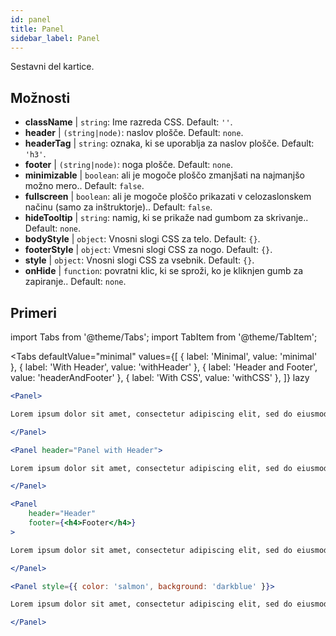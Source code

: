 ```yaml
---
id: panel 
title: Panel
sidebar_label: Panel
---
```


Sestavni del kartice.

## Možnosti

* __className__ | `string`: Ime razreda CSS. Default: `''`.
* __header__ | `(string|node)`: naslov plošče. Default: `none`.
* __headerTag__ | `string`: oznaka, ki se uporablja za naslov plošče. Default: `'h3'`.
* __footer__ | `(string|node)`: noga plošče. Default: `none`.
* __minimizable__ | `boolean`: ali je mogoče ploščo zmanjšati na najmanjšo možno mero.. Default: `false`.
* __fullscreen__ | `boolean`: ali je mogoče ploščo prikazati v celozaslonskem načinu (samo za inštruktorje).. Default: `false`.
* __hideTooltip__ | `string`: namig, ki se prikaže nad gumbom za skrivanje.. Default: `none`.
* __bodyStyle__ | `object`: Vnosni slogi CSS za telo. Default: `{}`.
* __footerStyle__ | `object`: Vmesni slogi CSS za nogo. Default: `{}`.
* __style__ | `object`: Vnosni slogi CSS za vsebnik. Default: `{}`.
* __onHide__ | `function`: povratni klic, ki se sproži, ko je kliknjen gumb za zapiranje.. Default: `none`.


## Primeri

import Tabs from '@theme/Tabs';
import TabItem from '@theme/TabItem';

<Tabs
    defaultValue="minimal"
    values={[
        { label: 'Minimal', value: 'minimal' },
        { label: 'With Header', value: 'withHeader' },
        { label: 'Header and Footer', value: 'headerAndFooter' },
        { label: 'With CSS', value: 'withCSS' },
    ]}
    lazy
>

<TabItem value="minimal">

```jsx live
<Panel>

Lorem ipsum dolor sit amet, consectetur adipiscing elit, sed do eiusmod tempor incididunt ut labore et dolore magna aliqua. Ut enim ad minim veniam, quis nostrud exercitation ullamco laboris nisi ut aliquip ex ea commodo consequat. Duis aute irure dolor in reprehenderit in voluptate velit esse cillum dolore eu fugiat nulla pariatur. Excepteur sint occaecat cupidatat non proident, sunt in culpa qui officia deserunt mollit anim id est laborum.

</Panel>
```

</TabItem>

<TabItem value="withHeader">

```jsx live
<Panel header="Panel with Header">

Lorem ipsum dolor sit amet, consectetur adipiscing elit, sed do eiusmod tempor incididunt ut labore et dolore magna aliqua. Ut enim ad minim veniam, quis nostrud exercitation ullamco laboris nisi ut aliquip ex ea commodo consequat. Duis aute irure dolor in reprehenderit in voluptate velit esse cillum dolore eu fugiat nulla pariatur. Excepteur sint occaecat cupidatat non proident, sunt in culpa qui officia deserunt mollit anim id est laborum.

</Panel>
```

</TabItem>

<TabItem value="headerAndFooter">

```jsx live
<Panel 
    header="Header" 
    footer={<h4>Footer</h4>}
>

Lorem ipsum dolor sit amet, consectetur adipiscing elit, sed do eiusmod tempor incididunt ut labore et dolore magna aliqua. Ut enim ad minim veniam, quis nostrud exercitation ullamco laboris nisi ut aliquip ex ea commodo consequat. Duis aute irure dolor in reprehenderit in voluptate velit esse cillum dolore eu fugiat nulla pariatur. Excepteur sint occaecat cupidatat non proident, sunt in culpa qui officia deserunt mollit anim id est laborum.

</Panel>
```

</TabItem>

<TabItem value="withCSS">

```jsx live
<Panel style={{ color: 'salmon', background: 'darkblue' }}>

Lorem ipsum dolor sit amet, consectetur adipiscing elit, sed do eiusmod tempor incididunt ut labore et dolore magna aliqua. Ut enim ad minim veniam, quis nostrud exercitation ullamco laboris nisi ut aliquip ex ea commodo consequat. Duis aute irure dolor in reprehenderit in voluptate velit esse cillum dolore eu fugiat nulla pariatur. Excepteur sint occaecat cupidatat non proident, sunt in culpa qui officia deserunt mollit anim id est laborum.

</Panel>
```

</TabItem>

</Tabs>
